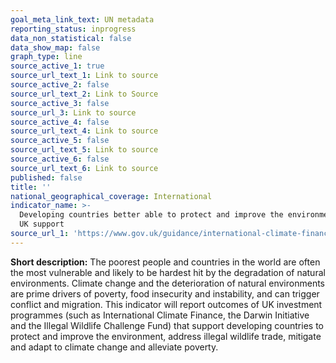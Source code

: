 ```yaml
---
goal_meta_link_text: UN metadata
reporting_status: inprogress
data_non_statistical: false
data_show_map: false
graph_type: line
source_active_1: true
source_url_text_1: Link to source
source_active_2: false
source_url_text_2: Link to Source
source_active_3: false
source_url_3: Link to source
source_active_4: false
source_url_text_4: Link to source
source_active_5: false
source_url_text_5: Link to source
source_active_6: false
source_url_text_6: Link to source
published: false
title: ''
national_geographical_coverage: International
indicator_name: >-
  Developing countries better able to protect and improve the environment with
  UK support
source_url_1: 'https://www.gov.uk/guidance/international-climate-finance'
---
```

**Short description:** The poorest people and countries in the world are often the most vulnerable and likely to be hardest hit by the degradation of natural environments. Climate change and the deterioration of natural environments are prime drivers of poverty, food insecurity and instability, and can trigger conflict and migration. This indicator will report outcomes of UK investment programmes (such as International Climate Finance, the Darwin Initiative and the Illegal Wildlife Challenge Fund) that support developing countries to protect and improve the environment, address illegal wildlife trade, mitigate and adapt to climate change and alleviate poverty.